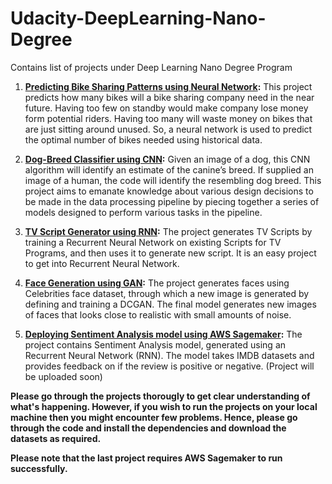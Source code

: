 # Udacity-DeepLearning-Nano-Degree
Contains list of projects under Deep Learning Nano Degree Program

1. **[Predicting Bike Sharing Patterns using Neural Network](https://github.com/dipaxce/Udacity-DeepLearning-Nano-Degree/tree/master/Bike%20Rental):** This project predicts how many bikes will a bike sharing company need in the near future. Having too few on standby would make company lose money form potential riders. Having too many will waste money on bikes that are just sitting around unused. So, a neural network is used to predict the optimal number of bikes needed using historical data. 

2. **[Dog-Breed Classifier using CNN](https://github.com/dipaxce/Udacity-DeepLearning-Nano-Degree/tree/master/Dog%20Breed%20Classifier):** Given an image of a dog, this CNN algorithm will identify an estimate of the canine’s breed. If supplied an image of a human, the code will identify the resembling dog breed. This project aims to emanate knowledge about various design decisions to be made in the data processing pipeline by piecing together a series of models designed to perform various tasks in the pipeline.

3. **[TV Script Generator using RNN](https://github.com/dipaxce/Udacity-DeepLearning-Nano-Degree/tree/master/TV%20Script%20Generator):** The project generates TV Scripts by training a Recurrent Neural Network on existing Scripts for TV Programs, and then uses it to generate new script. It is an easy project to get into Recurrent Neural Network.

4. **[Face Generation using GAN](https://github.com/dipaxce/Udacity-DeepLearning-Nano-Degree/tree/master/Face%20Generator):** The project generates faces using Celebrities face dataset, through which a new image is generated by defining and training a DCGAN. The final model generates new images of faces that looks close to realistic with small amounts of noise.

5. **[Deploying Sentiment Analysis model using AWS Sagemaker](https://github.com/dipaxce/Udacity-DeepLearning-Nano-Degree/tree/master/Amazon%20Sagemaker%20Sentiment%20Analysis%20model):** The project contains Sentiment Analysis model, generated using an Recurrent Neural Network (RNN). The model takes IMDB datasets and provides feedback on if the review is positive or negative. (Project will be uploaded soon)

**Please go through the projects thorougly to get clear understanding of what's happening. However, if you wish to run the projects on your local machine then you might encounter few problems. Hence, please go through the code and install the dependencies and download the datasets as required.**

**Please note that the last project requires AWS Sagemaker to run successfully.**
